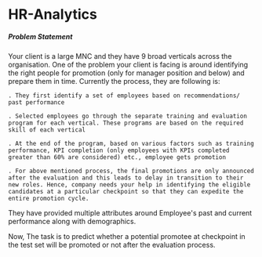 # HR-Analytics

##### Problem Statement

  Your client is a large MNC and they have 9 broad verticals across the organisation. One of the problem your client is facing is around identifying the right people for promotion (only for manager position and below) and prepare them in time. Currently the process, they are following is:

    . They first identify a set of employees based on recommendations/ past performance
    
    . Selected employees go through the separate training and evaluation program for each vertical. These programs are based on the required skill of each vertical
        
    . At the end of the program, based on various factors such as training performance, KPI completion (only employees with KPIs completed greater than 60% are considered) etc., employee gets promotion
    
    . For above mentioned process, the final promotions are only announced after the evaluation and this leads to delay in transition to their new roles. Hence, company needs your help in identifying the eligible candidates at a particular checkpoint so that they can expedite the entire promotion cycle. 

They have provided multiple attributes around Employee's past and current performance along with demographics. 

Now, The task is to predict whether a potential promotee at checkpoint in the test set will be promoted or not after the evaluation process.
